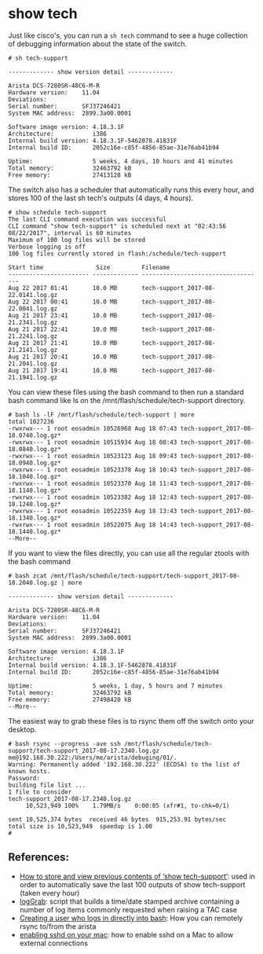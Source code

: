 # show tech


Just like cisco's, you can run a `sh tech` command to see a huge collection of debugging information about the state of the switch.

```Shell
# sh tech-support

------------- show version detail -------------

Arista DCS-7280SR-48C6-M-R
Hardware version:    11.04
Deviations:
Serial number:       SFJ37246421
System MAC address:  2899.3a00.0001

Software image version: 4.18.3.1F
Architecture:           i386
Internal build version: 4.18.3.1F-5462878.41831F
Internal build ID:      2052c16e-c85f-4856-85ae-31e76ab41b94

Uptime:                 5 weeks, 4 days, 10 hours and 41 minutes
Total memory:           32463792 kB
Free memory:            27413128 kB
```

The switch also has a scheduler that automatically runs this every hour, and stores 100 of the last sh tech's outputs  (4 days, 4 hours).  

```Shell
# show schedule tech-support
The last CLI command execution was successful
CLI command "show tech-support" is scheduled next at "02:43:56 08/22/2017", interval is 60 minutes
Maximum of 100 log files will be stored
Verbose logging is off
100 log files currently stored in flash:/schedule/tech-support

Start time               Size         Filename
----------------------- ------------- -----------------------------------
Aug 22 2017 01:41       10.0 MB       tech-support_2017-08-22.0141.log.gz
Aug 22 2017 00:41       10.0 MB       tech-support_2017-08-22.0041.log.gz
Aug 21 2017 23:41       10.0 MB       tech-support_2017-08-21.2341.log.gz
Aug 21 2017 22:41       10.0 MB       tech-support_2017-08-21.2241.log.gz
Aug 21 2017 21:41       10.0 MB       tech-support_2017-08-21.2141.log.gz
Aug 21 2017 20:41       10.0 MB       tech-support_2017-08-21.2041.log.gz
Aug 21 2017 19:41       10.0 MB       tech-support_2017-08-21.1941.log.gz
```

You can view these files using the bash command to then run a standard bash command like ls on the /mnt/flash/schedule/tech-support directory.  

```Shell
# bash ls -lF /mnt/flash/schedule/tech-support | more
total 1027236
-rwxrwx--- 1 root eosadmin 10526968 Aug 18 07:43 tech-support_2017-08-18.0740.log.gz*
-rwxrwx--- 1 root eosadmin 10515934 Aug 18 08:43 tech-support_2017-08-18.0840.log.gz*
-rwxrwx--- 1 root eosadmin 10523123 Aug 18 09:43 tech-support_2017-08-18.0940.log.gz*
-rwxrwx--- 1 root eosadmin 10523378 Aug 18 10:43 tech-support_2017-08-18.1040.log.gz*
-rwxrwx--- 1 root eosadmin 10523370 Aug 18 11:43 tech-support_2017-08-18.1140.log.gz*
-rwxrwx--- 1 root eosadmin 10523382 Aug 18 12:43 tech-support_2017-08-18.1240.log.gz*
-rwxrwx--- 1 root eosadmin 10522359 Aug 18 13:43 tech-support_2017-08-18.1340.log.gz*
-rwxrwx--- 1 root eosadmin 10522075 Aug 18 14:43 tech-support_2017-08-18.1440.log.gz*
--More--
```

If you want to view the files directly, you can use all the regular ztools with the bash command

```Shell
# bash zcat /mnt/flash/schedule/tech-support/tech-support_2017-08-18.2040.log.gz | more

------------- show version detail -------------

Arista DCS-7280SR-48C6-M-R
Hardware version:    11.04
Deviations:
Serial number:       SFJ37246421
System MAC address:  2899.3a00.0001

Software image version: 4.18.3.1F
Architecture:           i386
Internal build version: 4.18.3.1F-5462878.41831F
Internal build ID:      2052c16e-c85f-4856-85ae-31e76ab41b94

Uptime:                 5 weeks, 1 day, 5 hours and 7 minutes
Total memory:           32463792 kB
Free memory:            27498420 kB
--More--
```

The easiest way to grab these files is to rsync them off the switch onto your desktop.  

```Shell
# bash rsync --progress -ave ssh /mnt/flash/schedule/tech-support/tech-support_2017-08-17.2340.log.gz me@192.168.30.222:/Users/me/arista/debuging/01/.
Warning: Permanently added '192.168.30.222' (ECDSA) to the list of known hosts.
Password:
building file list ...
1 file to consider
tech-support_2017-08-17.2340.log.gz
     10,523,949 100%    1.79MB/s    0:00:05 (xfr#1, to-chk=0/1)

sent 10,525,374 bytes  received 46 bytes  915,253.91 bytes/sec
total size is 10,523,949  speedup is 1.00
#
```

## References: 
- [How to store and view previous contents of ‘show tech-support’](https://arista.my.site.com/AristaCommunity/s/article/how-to-store-and-view-previous-contents-of-show-tech-support): used in order to automatically save the last 100 outputs of show tech-support (taken every hour)
- [logGrab](https://arista.my.site.com/AristaCommunity/s/article/collecting-logs-for-arista-tac-cases-using-loggrab): script that builds a time/date stamped archive containing a number of log items commonly requested when raising a TAC case
- [Creating a user who logs in directly into bash](https://arista.my.site.com/AristaCommunity/s/question/0D52I00007ERpvkSAD/sftp-scp-rsync-to-eos): How you can remotely rsync to/from the arista
- [enabling sshd on your mac](../../OS/apple/platform-howto/sshing-to-your-box.md): how to enable sshd on a Mac to allow external connections